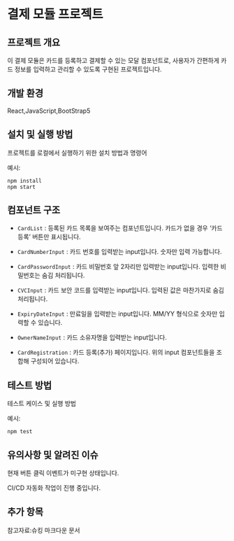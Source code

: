 # 결제 모듈 프로젝트

## 프로젝트 개요

이 결제 모듈은 카드를 등록하고 결제할 수 있는 모달 컴포넌트로, 사용자가 간편하게 카드 정보를 입력하고 관리할 수 있도록 구현된 프로젝트입니다.


## 개발 환경

React,JavaScript,BootStrap5

## 설치 및 실행 방법

프로젝트를 로컬에서 실행하기 위한 설치 방법과 명령어

예시:
```
npm install
npm start
```

## 컴포넌트 구조
 
- `CardList` : 등록된 카드 목록을 보여주는 컴포넌트입니다. 카드가 없을 경우 ‘카드 등록’ 버튼만 표시됩니다.

- `CardNumberInput` : 카드 번호를 입력받는 input입니다. 숫자만 입력 가능합니다.

- `CardPasswordInput` : 카드 비밀번호 앞 2자리만 입력받는 input입니다. 입력한 비밀번호는 숨김 처리됩니다.

- `CVCInput` : 카드 보안 코드를 입력받는 input입니다. 입력된 값은 마찬가지로 숨김 처리됩니다.

- `ExpiryDateInput` : 만료일을 입력받는 input입니다. MM/YY 형식으로 숫자만 입력할 수 있습니다.

- `OwnerNameInput` : 카드 소유자명을 입력받는 input입니다.

- `CardRegistration` : 카드 등록(추가) 페이지입니다. 위의 input 컴포넌트들을 조합해 구성되어 있습니다.

## 테스트 방법

테스트 케이스 및 실행 방법

예시:
```
npm test
```

## 유의사항 및 알려진 이슈

현재 버튼 클릭 이벤트가 미구현 상태입니다.

CI/CD 자동화 작업이 진행 중입니다.


## 추가 항목

참고자료:슈킹 마크다운 문서
